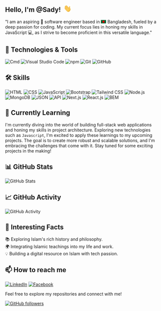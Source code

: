 <h2>Hello, I'm @Sady!<img style="margin-left: 10px" src="images/hello.gif" width="25px"></h2>


"I am an aspiring 🚀 software engineer based in <img style="display: inline" src="images/bangladesh.png" width="17px"> Bangladesh, fueled by a deep passion for coding. My current focus lies in honing my skills in JavaScript 💻, as I strive to become proficient in this versatile language."

## 🔧 Technologies & Tools
![Cmd](https://img.shields.io/badge/-Cmd-1f425f.svg?style=flat&logo=command-line&logoColor=white) ![Visual Studio Code](https://img.shields.io/badge/-VS%20Code-007ACC?style=flat&logo=visual-studio-code&logoColor=white)
![npm](https://img.shields.io/badge/-npm-CB3837?style=flat&logo=npm&logoColor=white) ![Git](https://img.shields.io/badge/-Git-F05032?style=flat&logo=git&logoColor=white) ![GitHub](https://img.shields.io/badge/-GitHub-181717?style=flat&logo=github&logoColor=white)

## 🛠️ Skills
![HTML](https://img.shields.io/badge/-HTML-E34F26?style=flat&logo=html5&logoColor=white) ![CSS](https://img.shields.io/badge/-CSS-1572B6?style=flat&logo=css3&logoColor=white) ![JavaScript](https://img.shields.io/badge/-JavaScript-F7DF1E?style=flat&logo=javascript&logoColor=black) 
![Bootstrap](https://img.shields.io/badge/-Bootstrap-7952B3?style=flat&logo=bootstrap&logoColor=white) ![Tailwind CSS](https://img.shields.io/badge/-Tailwind%20CSS-38B2AC?style=flat&logo=tailwind-css&logoColor=white)
![Node.js](https://img.shields.io/badge/-Node.js-339933?style=flat&logo=node.js&logoColor=white) ![MongoDB](https://img.shields.io/badge/-MongoDB-47A248?style=flat&logo=mongodb&logoColor=white) ![JSON](https://img.shields.io/badge/-JSON-000000?style=flat&logo=json&logoColor=white) 
![API](https://img.shields.io/badge/-API-009688?style=flat&logo=api&logoColor=white) ![Next.js](https://img.shields.io/badge/-Next.js-000000?style=flat&logo=next.js&logoColor=white) ![React.js](https://img.shields.io/badge/-React.js-61DAFB?style=flat&logo=react&logoColor=black)
![BEM](https://img.shields.io/badge/-BEM-000000?style=flat)


## 🌱 Currently Learning
I'm currently diving into the world of building full-stack web applications and honing my skills in project architecture. Exploring new technologies such as `Javascript`, I'm excited to apply these learnings to my upcoming projects. The goal is to create more robust and scalable solutions, and I'm embracing the challenges that come with it. Stay tuned for some exciting projects in the making!

<!-- ## 🚀 Featured Projects
1. [![Project 1](project1-image)](link-to-project1) - Brief description.
2. [![Project 2](project2-image)](link-to-project2) - Brief description.
3. [![Project 3](project3-image)](link-to-project3) - Brief description. -->


## 📊 GitHub Stats
![GitHub Stats](github-stats-image)

## 📈 GitHub Activity
![GitHub Activity](github-activity-image)



## 🌟 Interesting Facts
📚 Exploring Islam's rich history and philosophy.  
🌍 Integrating Islamic teachings into my life and work.    
💡 Building a digital resource on Islam with tech passion.


## 📫 How to reach me
[![LinkedIn](https://img.shields.io/badge/-LinkedIn-blue?style=flat&logo=linkedin&logoColor=white)](https://www.linkedin.com/in/programmer-sady?utm_source=share&utm_campaign=share_via&utm_content=profile&utm_medium=android_app)
[![Facebook](https://img.shields.io/badge/-Facebook-1877F2?style=flat&logo=facebook&logoColor=white)](https://www.facebook.com/div.sady)

Feel free to explore my repositories and connect with me!

[![GitHub followers](https://img.shields.io/github/followers/your-username?label=Follow&style=social)](https://github.com/abdullahalsady)


  



